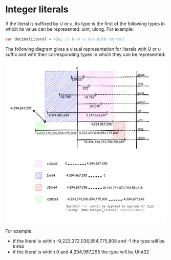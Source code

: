 # Integer literals

If the literal is suffixed by U or u, its type is the first of the following types in which its value can be represented: uint, ulong.
For example:
```c#
var decimalLiteral = 42u; // U or u are both correct 
```

The following diagram gives a visual representation for literals with U or u suffix and with their corresponding types in which they can be represented:

![Integer literal](https://github.com/Hunor85/C-sharp/blob/master/001-Types/001-Integral%20numerci%20types/005-integer_literal/docs/inetger%20literal.png)

For example:
- if the literal is within -9,223,372,036,854,775,808 and -1 the type will be Int64
- if the literal is within 0 and 4,294,967,295 the type will be UInt32
